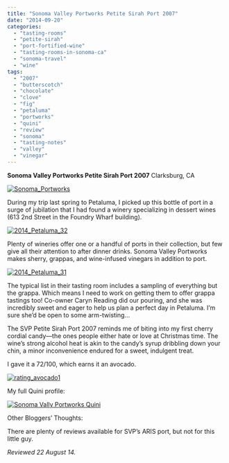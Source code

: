 ```yaml
---
title: "Sonoma Valley Portworks Petite Sirah Port 2007"
date: "2014-09-20"
categories: 
  - "tasting-rooms"
  - "petite-sirah"
  - "port-fortified-wine"
  - "tasting-rooms-in-sonoma-ca"
  - "sonoma-travel"
  - "wine"
tags: 
  - "2007"
  - "butterscotch"
  - "chocolate"
  - "clove"
  - "fig"
  - "petaluma"
  - "portworks"
  - "quini"
  - "review"
  - "sonoma"
  - "tasting-notes"
  - "valley"
  - "vinegar"
---
```


**Sonoma Valley Portworks Petite Sirah Port 2007** Clarksburg, CA

[![Sonoma_Portworks](http://www.rebeccagomezfarrell.com/wp-content/uploads/2014/09/Sonoma_Portworks-332x500.jpg)](http://www.rebeccagomezfarrell.com/2014/09/sonoma-valley-portworks-petite-sirah-port-2007/sonoma_portworks/)

During my trip last spring to Petaluma, I picked up this bottle of port in a surge of jubilation that I had found a winery specializing in dessert wines (613 2nd Street in the Foundry Wharf building).

[![2014_Petaluma_32](http://www.rebeccagomezfarrell.com/wp-content/uploads/2014/09/2014_Petaluma_32-332x500.jpg)](http://www.rebeccagomezfarrell.com/2014/09/sonoma-valley-portworks-petite-sirah-port-2007/2014_petaluma_32/)

Plenty of wineries offer one or a handful of ports in their collection, but few give all their attention to after dinner drinks. Sonoma Valley Portworks makes sherry, grappas, and wine-infused vinegars in addition to port.

[![2014_Petaluma_31](http://www.rebeccagomezfarrell.com/wp-content/uploads/2014/09/2014_Petaluma_31-500x332.jpg)](http://www.rebeccagomezfarrell.com/2014/09/sonoma-valley-portworks-petite-sirah-port-2007/2014_petaluma_31/)

The typical list in their tasting room includes a sampling of everything but the grappa. Which means I need to work on getting them to offer grappa tastings too! Co-owner Caryn Reading did our pouring, and she was incredibly sweet and eager to help us plan a perfect day in Petaluma. I’m sure she’d be open to some arm-twisting…

The SVP Petite Sirah Port 2007 reminds me of biting into my first cherry cordial candy—the ones people either hate or love at Christmas time. The wine’s strong alcohol heat is akin to the candy’s syrup dribbling down your chin, a minor inconvenience endured for a sweet, indulgent treat.

I gave it a 72/100, which earns it an avocado.

[![rating_avocado1](http://www.rebeccagomezfarrell.com/wp-content/uploads/2009/02/rating_avocado1.gif)](http://www.rebeccagomezfarrell.com/2009/02/restaurant-review-nanas-durham/rating_avocado1/)

My full Quini profile:

[![Sonoma Vally Portworks Quini](http://www.rebeccagomezfarrell.com/wp-content/uploads/2014/09/Sonoma-Vally-Portworks-Quini-895x1024.jpg)](http://www.rebeccagomezfarrell.com/2014/09/sonoma-valley-portworks-petite-sirah-port-2007/sonoma-vally-portworks-quini/)

Other Bloggers’ Thoughts:

There are plenty of reviews available for SVP’s ARIS port, but not for this little guy.

_Reviewed 22 August 14._
